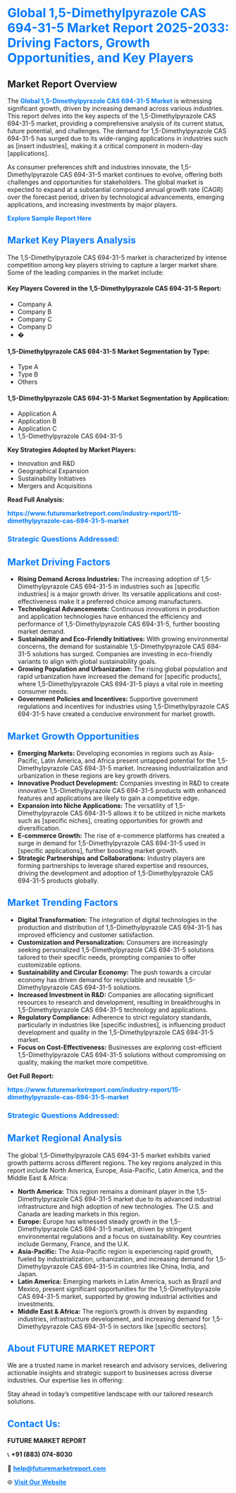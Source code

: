 <h1 style="color: #007BFF;">Global 1,5-Dimethylpyrazole CAS 694-31-5 Market Report 2025-2033: Driving Factors, Growth Opportunities, and Key Players</h1>

<section id="overview">
<h2>Market Report Overview</h2>
<p>The <a href="https://www.futuremarketreport.com/industry-report/15-dimethylpyrazole-cas-694-31-5-market" style="color: #007BFF; text-decoration: none;"><strong>Global 1,5-Dimethylpyrazole CAS 694-31-5 Market</strong></a> is witnessing significant growth, driven by increasing demand across various industries. This report delves into the key aspects of the 1,5-Dimethylpyrazole CAS 694-31-5 market, providing a comprehensive analysis of its current status, future potential, and challenges. The demand for 1,5-Dimethylpyrazole CAS 694-31-5 has surged due to its wide-ranging applications in industries such as [insert industries], making it a critical component in modern-day [applications].</p>
<p>As consumer preferences shift and industries innovate, the 1,5-Dimethylpyrazole CAS 694-31-5 market continues to evolve, offering both challenges and opportunities for stakeholders. The global market is expected to expand at a substantial compound annual growth rate (CAGR) over the forecast period, driven by technological advancements, emerging applications, and increasing investments by major players.</p>
</section>

<section id="overview">
<p><a href="https://www.futuremarketreport.com/request-sample/reportId=112493" style="color: #007BFF; text-decoration: none;"><strong>Explore Sample Report Here</strong></a></p>
</section>

<section id="key-players">
<h2 style="color: #007BFF;">Market Key Players Analysis</h2>
<p>The 1,5-Dimethylpyrazole CAS 694-31-5 market is characterized by intense competition among key players striving to capture a larger market share. Some of the leading companies in the market include:</p>
<h4>Key Players Covered in the 1,5-Dimethylpyrazole CAS 694-31-5 Report:</h4>
<ul><li>Company A</li><li>Company B</li><li>Company C</li><li>Company D</li><li>�</li></ul>
<h4>1,5-Dimethylpyrazole CAS 694-31-5 Market Segmentation by Type:</h4>
<ul><li>Type A</li><li>Type B</li><li>Others</li></ul>

<h4>1,5-Dimethylpyrazole CAS 694-31-5 Market Segmentation by Application:</h4>
<ul><li>Application A</li><li>Application B</li><li>Application C</li><li>1,5-Dimethylpyrazole CAS 694-31-5</li></ul>
<p><strong>Key Strategies Adopted by Market Players:</strong></p>
<ul>
<li>Innovation and R&D</li>
<li>Geographical Expansion</li>
<li>Sustainability Initiatives</li>
<li>Mergers and Acquisitions</li>
</ul>
</section>

<section>
<p><strong>Read Full Analysis: </strong></p><a href="https://www.futuremarketreport.com/industry-report/15-dimethylpyrazole-cas-694-31-5-market" style="color: #007BFF; text-decoration: none;"><strong>https://www.futuremarketreport.com/industry-report/15-dimethylpyrazole-cas-694-31-5-market</strong></a>
<h3 style="color: #007BFF;">Strategic Questions Addressed:</h3>
</section>

<section id="driving-factors">
<h2 style="color: #007BFF;">Market Driving Factors</h2>
<ul>
<li><strong>Rising Demand Across Industries:</strong> The increasing adoption of 1,5-Dimethylpyrazole CAS 694-31-5 in industries such as [specific industries] is a major growth driver. Its versatile applications and cost-effectiveness make it a preferred choice among manufacturers.</li>
<li><strong>Technological Advancements:</strong> Continuous innovations in production and application technologies have enhanced the efficiency and performance of 1,5-Dimethylpyrazole CAS 694-31-5, further boosting market demand.</li>
<li><strong>Sustainability and Eco-Friendly Initiatives:</strong> With growing environmental concerns, the demand for sustainable 1,5-Dimethylpyrazole CAS 694-31-5 solutions has surged. Companies are investing in eco-friendly variants to align with global sustainability goals.</li>
<li><strong>Growing Population and Urbanization:</strong> The rising global population and rapid urbanization have increased the demand for [specific products], where 1,5-Dimethylpyrazole CAS 694-31-5 plays a vital role in meeting consumer needs.</li>
<li><strong>Government Policies and Incentives:</strong> Supportive government regulations and incentives for industries using 1,5-Dimethylpyrazole CAS 694-31-5 have created a conducive environment for market growth.</li>
</ul>
</section>

<section id="growth-opportunities">
<h2 style="color: #007BFF;">Market Growth Opportunities</h2>
<ul>
<li><strong>Emerging Markets:</strong> Developing economies in regions such as Asia-Pacific, Latin America, and Africa present untapped potential for the 1,5-Dimethylpyrazole CAS 694-31-5 market. Increasing industrialization and urbanization in these regions are key growth drivers.</li>
<li><strong>Innovative Product Development:</strong> Companies investing in R&D to create innovative 1,5-Dimethylpyrazole CAS 694-31-5 products with enhanced features and applications are likely to gain a competitive edge.</li>
<li><strong>Expansion into Niche Applications:</strong> The versatility of 1,5-Dimethylpyrazole CAS 694-31-5 allows it to be utilized in niche markets such as [specific niches], creating opportunities for growth and diversification.</li>
<li><strong>E-commerce Growth:</strong> The rise of e-commerce platforms has created a surge in demand for 1,5-Dimethylpyrazole CAS 694-31-5 used in [specific applications], further boosting market growth.</li>
<li><strong>Strategic Partnerships and Collaborations:</strong> Industry players are forming partnerships to leverage shared expertise and resources, driving the development and adoption of 1,5-Dimethylpyrazole CAS 694-31-5 products globally.</li>
</ul>
</section>

<section id="trending-factors">
<h2 style="color: #007BFF;">Market Trending Factors</h2>
<ul>
<li><strong>Digital Transformation:</strong> The integration of digital technologies in the production and distribution of 1,5-Dimethylpyrazole CAS 694-31-5 has improved efficiency and customer satisfaction.</li>
<li><strong>Customization and Personalization:</strong> Consumers are increasingly seeking personalized 1,5-Dimethylpyrazole CAS 694-31-5 solutions tailored to their specific needs, prompting companies to offer customizable options.</li>
<li><strong>Sustainability and Circular Economy:</strong> The push towards a circular economy has driven demand for recyclable and reusable 1,5-Dimethylpyrazole CAS 694-31-5 solutions.</li>
<li><strong>Increased Investment in R&D:</strong> Companies are allocating significant resources to research and development, resulting in breakthroughs in 1,5-Dimethylpyrazole CAS 694-31-5 technology and applications.</li>
<li><strong>Regulatory Compliance:</strong> Adherence to strict regulatory standards, particularly in industries like [specific industries], is influencing product development and quality in the 1,5-Dimethylpyrazole CAS 694-31-5 market.</li>
<li><strong>Focus on Cost-Effectiveness:</strong> Businesses are exploring cost-efficient 1,5-Dimethylpyrazole CAS 694-31-5 solutions without compromising on quality, making the market more competitive.</li>
</ul>
</section>

<section>
<p><strong>Get Full Report: </strong></p><a href="https://www.futuremarketreport.com/industry-report/15-dimethylpyrazole-cas-694-31-5-market" style="color: #007BFF; text-decoration: none;"><strong>https://www.futuremarketreport.com/industry-report/15-dimethylpyrazole-cas-694-31-5-market</strong></a>
<h3 style="color: #007BFF;">Strategic Questions Addressed:</h3>
</section>


<section id="regional-analysis">
<h2 style="color: #007BFF;">Market Regional Analysis</h2>
<p>The global 1,5-Dimethylpyrazole CAS 694-31-5 market exhibits varied growth patterns across different regions. The key regions analyzed in this report include North America, Europe, Asia-Pacific, Latin America, and the Middle East & Africa:</p>
<ul>
<li><strong>North America:</strong> This region remains a dominant player in the 1,5-Dimethylpyrazole CAS 694-31-5 market due to its advanced industrial infrastructure and high adoption of new technologies. The U.S. and Canada are leading markets in this region.</li>
<li><strong>Europe:</strong> Europe has witnessed steady growth in the 1,5-Dimethylpyrazole CAS 694-31-5 market, driven by stringent environmental regulations and a focus on sustainability. Key countries include Germany, France, and the U.K.</li>
<li><strong>Asia-Pacific:</strong> The Asia-Pacific region is experiencing rapid growth, fueled by industrialization, urbanization, and increasing demand for 1,5-Dimethylpyrazole CAS 694-31-5 in countries like China, India, and Japan.</li>
<li><strong>Latin America:</strong> Emerging markets in Latin America, such as Brazil and Mexico, present significant opportunities for the 1,5-Dimethylpyrazole CAS 694-31-5 market, supported by growing industrial activities and investments.</li>
<li><strong>Middle East & Africa:</strong> The region’s growth is driven by expanding industries, infrastructure development, and increasing demand for 1,5-Dimethylpyrazole CAS 694-31-5 in sectors like [specific sectors].</li>
</ul>
</section>

<footer>
<h2 style="color: #007BFF;">About FUTURE MARKET REPORT</h2>
<p>We are a trusted name in market research and advisory services, delivering actionable insights and strategic support to businesses across diverse industries. Our expertise lies in offering:</p>

<p>Stay ahead in today’s competitive landscape with our tailored research solutions.</p>

<h2 style="color: #007BFF;">Contact Us:</h2>
<p><strong>FUTURE MARKET REPORT</strong></p>
<p>📞 <strong>+91 (883) 074-8030</strong></p>
<p>📧 <strong><a href="mailto:help@futuremarketreport.com" style="color: #007BFF;">help@futuremarketreport.com</a></strong></p>
<p>🌐 <strong><a href="https://www.futuremarketreport.com/" style="color: #007BFF;">Visit Our Website</a></strong></p>
</footer>